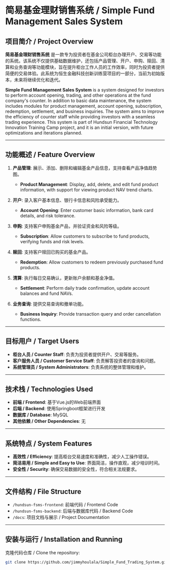 # 简易基金理财销售系统 / Simple Fund Management Sales System

## 项目简介 / Project Overview

**简易基金理财销售系统** 是一款专为投资者在基金公司柜台办理开户、交易等功能的系统。该系统不仅提供基础数据维护，还包括产品管理、开户、申购、赎回、清算和业务查询等功能模块，旨在提升柜台工作人员的工作效率，同时为投资者提供简便的交易体验。此系统为恒生金融科技创新训练营项目的一部分，当前为初始版本，未来将继续优化和迭代。

**Simple Fund Management Sales System** is a system designed for investors to perform account opening, trading, and other operations at the fund company's counter. In addition to basic data maintenance, the system includes modules for product management, account opening, subscription, redemption, settlement, and business inquiries. The system aims to improve the efficiency of counter staff while providing investors with a seamless trading experience. This system is part of Hundsun Financial Technology Innovation Training Camp project, and it is an initial version, with future optimizations and iterations planned.

---

## 功能概述 / Feature Overview

1. **产品管理**: 展示、添加、删除和编辑基金产品信息，支持查看产品净值趋势图。
   - **Product Management**: Display, add, delete, and edit fund product information, with support for viewing product NAV trend charts.
   
2. **开户**: 录入客户基本信息、银行卡信息和风险承受能力。
   - **Account Opening**: Enter customer basic information, bank card details, and risk tolerance.
   
3. **申购**: 支持客户申购基金产品，并验证资金和风险等级。
   - **Subscription**: Allow customers to subscribe to fund products, verifying funds and risk levels.
   
4. **赎回**: 支持客户赎回已购买的基金产品。
   - **Redemption**: Allow customers to redeem previously purchased fund products.
   
5. **清算**: 执行每日交易确认，更新账户余额和基金净值。
   - **Settlement**: Perform daily trade confirmation, update account balances and fund NAVs.
   
6. **业务查询**: 提供交易查询和撤单功能。
   - **Business Inquiry**: Provide transaction query and order cancellation functions.

---

## 目标用户 / Target Users

- **柜台人员 / Counter Staff**: 负责为投资者提供开户、交易等服务。
- **客户服务人员 / Customer Service Staff**: 负责解答投资者的查询和问题。
- **系统管理员 / System Administrators**: 负责系统的整体管理和维护。

---

## 技术栈 / Technologies Used

- **前端 / Frontend**: 基于Vue.js的Web前端界面
- **后端 / Backend**: 使用Springboot框架进行开发
- **数据库 / Database**: MySQL
- **其他依赖 / Other Dependencies**: 无

---

## 系统特点 / System Features

- **高效性 / Efficiency**: 提高柜台交易速度和准确性，减少人工操作错误。
- **简洁易用 / Simple and Easy to Use**: 界面简洁，操作直观，减少培训时间。
- **安全性 / Security**: 确保交易数据的安全性，符合相关法规要求。

---

## 文件结构 / File Structure

- `/hundsun-fsms-frontend`: 前端代码 / Frontend Code
- `/hundsun-fsms-backend`: 后端与数据库代码 / Backend Code
- `/docs`: 项目文档与展示 / Project Documentation

---

## 安装与运行 / Installation and Running

克隆代码仓库 / Clone the repository:
   ```bash
   git clone https://github.com/jimmyhoulala/Simple_Fund_Trading_System.git
